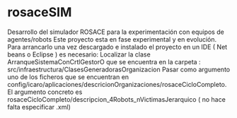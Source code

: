 # rosaceSIM
Desarrollo del simulador ROSACE para la experimentación con equipos de agentes/robots
Este proyecto esta en fase experimental y en evolución.
Para arrancarlo una vez descargado e instalado el proyecto en un IDE ( Net beans o Eclipse ) es necesario:
Localizar la clase ArranqueSistemaConCrtlGestorO que se encuentra en la carpeta : src/infraestructura/ClasesGeneradorasOrganizacion
Pasar como argumento uno de los ficheros que se encuentran en config/icaro/aplicaciones/descricionOrganizaciones/rosaceCicloCompleto.
El argumento concreto es rosaceCicloCompleto/descripcion_4Robots_nVictimasJerarquico  ( no hace falta especificar .xml) 

